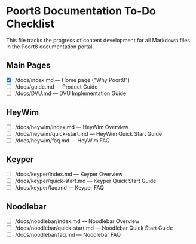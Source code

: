 # Poort8 Documentation To-Do Checklist

This file tracks the progress of content development for all Markdown files in the Poort8 documentation portal.

## Main Pages
- [x] /docs/index.md — Home page ("Why Poort8")
- [ ] /docs/guide.md — Product Guide
- [ ] /docs/DVU.md — DVU Implementation Guide

## HeyWim
- [ ] /docs/heywim/index.md — HeyWim Overview
- [ ] /docs/heywim/quick-start.md — HeyWim Quick Start Guide
- [ ] /docs/heywim/faq.md — HeyWim FAQ

## Keyper
- [ ] /docs/keyper/index.md — Keyper Overview
- [ ] /docs/keyper/quick-start.md — Keyper Quick Start Guide
- [ ] /docs/keyper/faq.md — Keyper FAQ

## Noodlebar
- [ ] /docs/noodlebar/index.md — Noodlebar Overview
- [ ] /docs/noodlebar/quick-start.md — Noodlebar Quick Start Guide
- [ ] /docs/noodlebar/faq.md — Noodlebar FAQ
